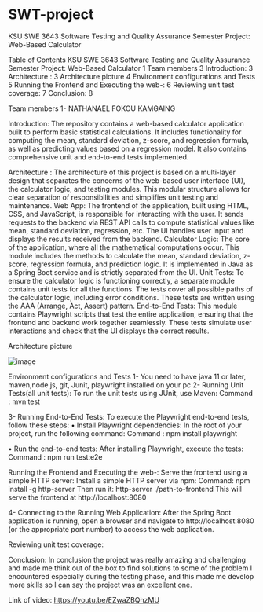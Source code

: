 # SWT-project
KSU SWE 3643 Software Testing and Quality Assurance Semester Project: Web-Based Calculator


























Table of Contents
KSU SWE 3643 Software Testing and Quality Assurance Semester Project: Web-Based Calculator	1
Team members	3
Introduction:	3
Architecture   :	3
Architecture picture	4
Environment configurations and Tests	5
Running the Frontend and Executing the web-:	6
Reviewing unit test coverage:	7
Conclusion:	8




















Team members
1-	NATHANAEL FOKOU KAMGAING


Introduction:
The repository contains a web-based calculator application built to perform basic statistical calculations. It includes functionality for computing the mean, standard deviation, z-score, and regression formula, as well as predicting values based on a regression model. It also contains comprehensive unit and end-to-end tests implemented.

Architecture   :
 The architecture of this project is based on a multi-layer design that separates the concerns of the web-based user interface (UI), the calculator logic, and testing modules. This modular structure allows for clear separation of responsibilities and simplifies unit testing and maintenance.
Web App: The frontend of the application, built using HTML, CSS, and JavaScript, is responsible for interacting with the user. It sends requests to the backend via REST API calls to compute statistical values like mean, standard deviation, regression, etc. The UI handles user input and displays the results received from the backend.
Calculator Logic: The core of the application, where all the mathematical computations occur. This module includes the methods to calculate the mean, standard deviation, z-score, regression formula, and prediction logic. It is implemented in Java as a Spring Boot service and is strictly separated from the UI.
Unit Tests: To ensure the calculator logic is functioning correctly, a separate module contains unit tests for all the functions. The tests cover all possible paths of the calculator logic, including error conditions. These tests are written using the AAA (Arrange, Act, Assert) pattern.
End-to-End Tests: This module contains Playwright scripts that test the entire application, ensuring that the frontend and backend work together seamlessly. These tests simulate user interactions and check that the UI displays the correct results.

Architecture picture
 


![image](https://github.com/user-attachments/assets/07c4b902-d1dc-4ea2-9c4e-7882ab9c9651)

















Environment configurations and Tests
1-	You need to have java 11 or later, maven,node.js, git, Junit, playwright installed on your pc
2-	Running Unit Tests(all unit tests):
To run the unit tests using JUnit, use Maven:
Command : mvn test

3-	 Running End-to-End Tests:
To execute the Playwright end-to-end tests, follow these steps:
•	Install Playwright dependencies: In the root of your project, run the following command:
Command : npm install playwright
 


•	Run the end-to-end tests: After installing Playwright, execute the tests:
Command : npm run test:e2e
 





 Running the Frontend and Executing the web-:
Serve the frontend using a simple HTTP server: Install a simple HTTP server via npm:
Command: npm install -g http-server
Then run it:
http-server ./path-to-frontend
This will serve the frontend at http://localhost:8080 
 

4-	 Connecting to the Running Web Application:
After the Spring Boot application is running, open a browser and navigate to http://localhost:8080 (or the appropriate port number) to access the web application.
  


Reviewing unit test coverage: 

 






















Conclusion: 
In conclusion the project was really amazing and challenging and made me think out of the box to find solutions to some of the problem I encountered especially during the testing phase, and this made me develop more skills so I can say the project was an excellent one. 


Link of video: https://youtu.be/EZwaZBQhzMU

